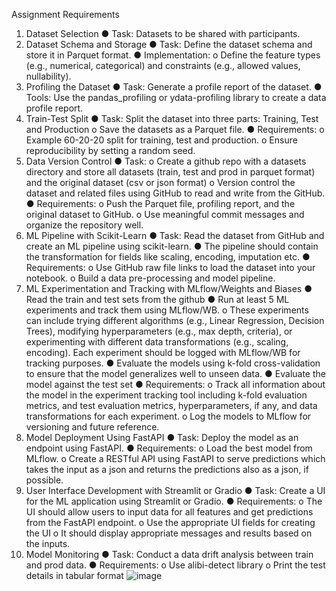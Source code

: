 Assignment Requirements
1. Dataset Selection
●	Task: Datasets to be shared with participants.
2. Dataset Schema and Storage
●	Task: Define the dataset schema and store it in Parquet format.
●	Implementation:
o	Define the feature types (e.g., numerical, categorical) and constraints (e.g., allowed values, nullability).
3. Profiling the Dataset
●	Task: Generate a profile report of the dataset.
●	Tools: Use the pandas_profiling or ydata-profiling library to create a data profile report.
4. Train-Test Split
●	Task: Split the dataset into three parts: Training, Test and Production
o	Save the datasets as a Parquet file.
●	Requirements:
o	Example 60-20-20 split for training, test and production.
o	Ensure reproducibility by setting a random seed.
5. Data Version Control
●	Task: 
o	Create a github repo with a datasets directory and store all datasets (train, test and prod in parquet format) and the original dataset (csv or json format)
o	Version control the dataset and related files using GitHub to read and write from the GitHub.
●	Requirements:
o	Push the Parquet file, profiling report, and the original dataset to GitHub.
o	Use meaningful commit messages and organize the repository well.
6. ML Pipeline with Scikit-Learn
●	Task: Read the dataset from GitHub and create an ML pipeline using scikit-learn.
●	The pipeline should contain the transformation for fields like scaling, encoding, imputation etc.
●	Requirements:
o	Use GitHub raw file links to load the dataset into your notebook.
o	Build a data pre-processing and model pipeline.
7. ML Experimentation and Tracking with MLflow/Weights and Biases
●	Read the train and test sets from the github
●	Run at least 5 ML experiments and track them using MLflow/WB. 
o	These experiments can include trying different algorithms (e.g., Linear Regression, Decision Trees), modifying hyperparameters (e.g., max depth, criteria), or experimenting with different data transformations (e.g., scaling, encoding). Each experiment should be logged with MLflow/WB for tracking purposes.
●	Evaluate the models using k-fold cross-validation to ensure that the model generalizes well to unseen data.
●	Evaluate the model against the test set
●	Requirements:
o	Track all information about the model in the experiment tracking tool including k-fold evaluation metrics, and test evaluation metrics, hyperparameters, if any, and data transformations for each experiment.
o	Log the models to MLflow for versioning and future reference.
8. Model Deployment Using FastAPI
●	Task: Deploy the model as an endpoint using FastAPI.
●	Requirements:
o	Load the best model from MLflow.
o	Create a RESTful API using FastAPI to serve predictions which takes the input as a json and returns the predictions also as a json, if possible.
9. User Interface Development with Streamlit or Gradio
●	Task: Create a UI for the ML application using Streamlit or Gradio.
●	Requirements:
o	The UI should allow users to input data for all features and get predictions from the FastAPI endpoint.
o	Use the appropriate UI fields for creating the UI
o	It should display appropriate messages and results based on the inputs.
10. Model Monitoring
●	Task: Conduct a data drift analysis between train and prod data.
●	Requirements:
o	Use alibi-detect library
o	Print the test details in tabular format
![image](https://github.com/user-attachments/assets/203d3e09-cc35-465f-a39e-10cfb465822a)
